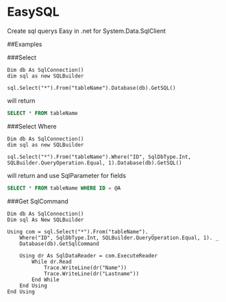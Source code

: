 EasySQL
=======

Create sql querys Easy in .net for System.Data.SqlClient

##Examples

###Select

```vb.net
Dim db As SqlConnection()
dim sql as new SQLBuilder

sql.Select("*").From("tableName").Database(db).GetSQL()
```
will return

```sql
SELECT * FROM tableName
```

###Select Where

```vb.net
Dim db As SqlConnection()
dim sql as new SQLBuilder

sql.Select("*").From("tableName").Where("ID", SqlDbType.Int, SQLBuilder.QueryOperation.Equal, 1).Database(db).GetSQL()
```
will return and use SqlParameter for fields

```sql
SELECT * FROM tableName WHERE ID = @A
```

###Get SqlCommand
```vb.net
Dim db As SqlConnection()
Dim sql As New SQLBuilder
    
Using com = sql.Select("*").From("tableName"). _
    Where("ID", SqlDbType.Int, SQLBuilder.QueryOperation.Equal, 1). _
    Database(db).GetSqlCommand
        
    Using dr As SqlDataReader = com.ExecuteReader
        While dr.Read
            Trace.WriteLine(dr("Name"))
            Trace.WriteLine(dr("Lastname"))
        End While
    End Using
End Using
```